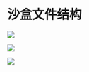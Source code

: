 # 沙盒文件结构 #

![](http://i.imgur.com/tzxmWs7.png)

![](http://i.imgur.com/z1BOhmu.png)

![](http://i.imgur.com/2GK5r59.png)